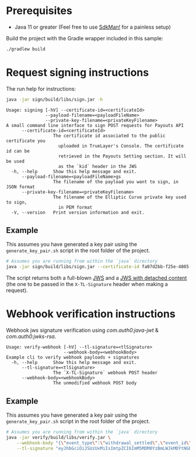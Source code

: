 # Prerequisites

- Java 11 or greater (Feel free to use [SdkMan!](https://sdkman.io/) for a painless setup)

Build the project with the Gradle wrapper included in this sample:
```bash
./gradlew build 
```

# Request signing instructions
The run help for instructions:
```bash
java -jar sign/build/libs/sign.jar -h
```


```text
Usage: signing [-hV] --certificate-id=<certificateId>
               --payload-filename=<payloadFileName>
               --private-key-filename=<privateKeyFilename>
A small command line interface to sign POST requests for Payouts API
      --certificate-id=<certificateId>
                  The certificate id associated to the public certificate you
                    uploaded in TrueLayer's Console. The certificate id can be
                    retrieved in the Payouts Setting section. It will be used
                    as the `kid` header in the JWS
  -h, --help      Show this help message and exit.
      --payload-filename=<payloadFileName>gs
                  The filename of the payload you want to sign, in JSON format
      --private-key-filename=<privateKeyFilename>
                  The filename of the Elliptic Curve private key used to sign,
                    in PEM format
  -V, --version   Print version information and exit.
```

## Example 

This assumes you have generated a key pair using the `generate_key_pair.sh` script in the root folder of the project.

```bash
# Assumes you are running from within the `java` directory
java -jar sign/build/libs/sign.jar --certificate-id fa07d2bb-f25e-4805-b69c-211136c84d7b --payload-filename ../payload.json --private-key-filename ../ec512-private-key.pem
```

The script returns both a full-blown [JWS](https://tools.ietf.org/html/rfc7515) and a [JWS with detached content](https://tools.ietf.org/html/rfc7515#appendix-F) (the one to be passed in the `X-TL-Signature` header when making a request).

# Webhook verification instructions
Webhook jws signature verification using _com.auth0:java-jwt_ & _com.auth0:jwks-rsa_.

```text
Usage: verify-webhook [-hV] --tl-signature=<tlSignature>
                      --webhook-body=<webhookBody>
Example cli to verify webhook payloads + signatures
  -h, --help      Show this help message and exit.
      --tl-signature=<tlSignature>
                  The `X-TL-Signature` webhook POST header
      --webhook-body=<webhookBody>
                  The unmodified webhook POST body
```

## Example 

This assumes you have generated a key pair using the `generate_key_pair.sh` script in the root folder of the project.

```bash
# Assumes you are running from within the `java` directory
java -jar verify/build/libs/verify.jar \
    --webhook-body "{\"event_type\":\"withdrawal_settled\",\"event_id\":\"de5940e7-d695-4dc4-b2ed-4cd2b8fa720d\",\"event_schema_version\":1,\"event_body\":{\"client_id\":\"sandbox-stefanpdeure2e-f7f4e2\",\"transaction_id\":\"d1c60b2c-c4a1-4888-9126-cc07e24528e5\",\"settled_at\":\"2021-08-03T13:13:53.910Z\"}}" \
    --tl-signature "eyJhbGciOiJSUzUxMiIsImtpZCI6ImM5MDM0YzBmLWJkMDYtNGRkMS05OGZlLWY2N2E1YTFhMDYwMSIsImprdSI6Imh0dHBzOi8vd2ViaG9va3MudHJ1ZWxheWVyLXNhbmRib3guY29tLy53ZWxsLWtub3duL2p3a3MifQ..Z1vvjNAk83eRE-KWkH9omhd6QkdeBog0YaqfhVOYKU9r8eWVYd2gsej_fcfV1jEKKL-iOt7a9qF5Htw1CJ08P7AqlWy4_-QjtNEkJ7uFEsHRNTAunROfha_Xrc7e0fNrdkyEq3WHJT5KmBXcz2xJILAleclKptAMPX_QEKoIdi6OHRM1yRKE1_0cbqlCynQdDMYIBn1PLSXN4OOUPUhQHEvc6UIRUMH0MRrW1XUesE0IWXmC-zB4Y6BD6zRu7Q0gZPlmEphS3GbzB-LQxHt45dvZXaSS45RPUBMT5PsqwKvWr0bHgF7SvAiDHusO14U2Q-9_Vgli-oqQdrG5VJgiUA"
```
